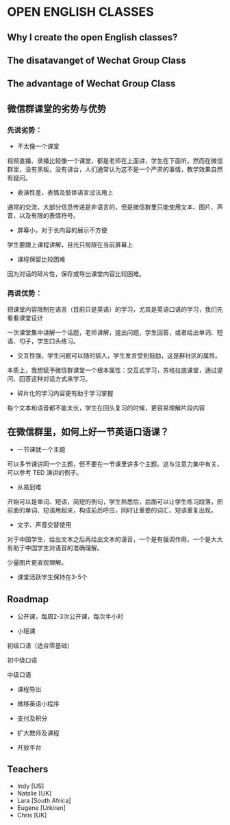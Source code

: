 # OPEN ENGLISH CLASSES


## Why I create the open English classes?



## The disatavanget of Wechat Group Class



## The advantage of Wechat Group Class



## 微信群课堂的劣势与优势

### 先说劣势：

- 不太像一个课堂

视频直播、录播比较像一个课堂，都是老师在上面讲，学生在下面听。然而在微信群里，没有黑板，没有讲台，人们通常认为这不是一个严肃的事情，教学效果自然有疑问。

- 表演性差，表情及肢体语言没法用上

通常的交流，大部分信息传递是非语言的，但是微信群里只能使用文本、图片、声音，以及有限的表情符号。

- 屏幕小，对于长内容的展示不方便

学生要跟上课程讲解，目光只局限在当前屏幕上

- 课程保留比较困难

因为对话的碎片性，保存或导出课堂内容比较困难。


### 再说优势：

把课堂内容限制在语言（目前只是英语）的学习，尤其是英语口语的学习，我们先看看课堂设计

一次课堂集中讲解一个话题，老师讲解，提出问题，学生回答，或者给出单词、短语、句子，学生口头练习。

- 交互性强，学生问题可以随时插入，学生发言受到鼓励，这是群社区的属性。

本质上，我想赋予微信群课堂一个根本属性：交互式学习，苏格拉底课堂，通过提问、回答这种对话方式来学习。

- 碎片化的学习内容更有助于学习掌握

每个文本和语音都不能太长，学生在回头复习的时候，更容易理解片段内容


## 在微信群里，如何上好一节英语口语课？

- 一节课就一个主题

可以多节课讲同一个主题，但不要在一节课里讲多个主题。这与注意力集中有关，可以参考 TED 演讲的例子。

- 从易到难

开始可以是单词、短语，简短的例句，学生熟悉后，后面可以让学生练习段落，把前面的单词、短语用起来，构成前后呼应，同时让重要的词汇、短语重复出现。

- 文字、声音交替使用

对于中国学生，给出文本之后再给出文本的语音，一个是有强调作用，一个是大大有助于中国学生对语音的准确理解。

少量图片更直观理解。

- 课堂活跃学生保持在3-5个


## Roadmap

- 公开课，每周2-3次公开课，每次半小时

- 小班课

初级口语（适合零基础）

初中级口语

中级口语

- 课程导出

- 微移英语小程序

- 支付及积分

- 扩大教师及课程

- 开放平台


## Teachers

- Indy [US]
- Natalie [UK]
- Lara [South Africa]
- Eugene [Urkiren]
- Chris [UK]











